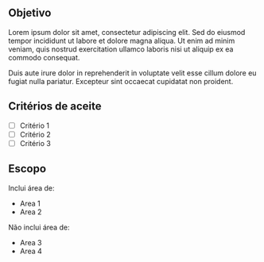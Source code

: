 ## Objetivo

Lorem ipsum dolor sit amet, consectetur adipiscing elit. Sed do eiusmod tempor incididunt
ut labore et dolore magna aliqua. Ut enim ad minim veniam, quis nostrud exercitation ullamco
laboris nisi ut aliquip ex ea commodo consequat.

Duis aute irure dolor in reprehenderit in
voluptate velit esse cillum dolore eu fugiat nulla pariatur. Excepteur sint occaecat cupidatat non proident.

## Critérios de aceite

- [ ] Critério 1
- [ ] Critério 2
- [ ] Critério 3

## Escopo

Inclui área de:

- Area 1
- Area 2

Não inclui área de:

- Area 3
- Area 4
